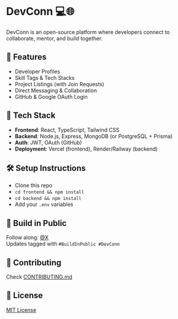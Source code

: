 # DevConn 💻🌐

DevConn is an open-source platform where developers connect to collaborate, mentor, and build together.

## 🌟 Features
- Developer Profiles
- Skill Tags & Tech Stacks
- Project Listings (with Join Requests)
- Direct Messaging & Collaboration
- GitHub & Google OAuth Login

## 🚀 Tech Stack
- **Frontend**: React, TypeScript, Tailwind CSS
- **Backend**: Node.js, Express, MongoDB (or PostgreSQL + Prisma)
- **Auth**: JWT, OAuth (GitHub)
- **Deployment**: Vercel (frontend), Render/Railway (backend)

## 🛠️ Setup Instructions
- Clone this repo
- `cd frontend && npm install`
- `cd backend && npm install`
- Add your `.env` variables

## 📢 Build in Public
Follow along: [@X](https://x.com/rahulstha353)  
Updates tagged with `#BuildInPublic #DevConn`

## 🤝 Contributing
Check [CONTRIBUTING.md](./CONTRIBUTING.md)

## 📄 License
[MIT License](./LICENSE)
